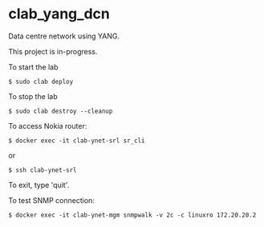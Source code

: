 # clab_yang_dcn

Data centre network using YANG.

This project is in-progress.



To start the lab

```
$ sudo clab deploy
```

To stop the lab

```
$ sudo clab destroy --cleanup
```



To access Nokia router:

```
$ docker exec -it clab-ynet-srl sr_cli
```

or 

```
$ ssh clab-ynet-srl
```

To exit, type 'quit'.


To test SNMP connection:

```
$ docker exec -it clab-ynet-mgm snmpwalk -v 2c -c linuxro 172.20.20.2
```
